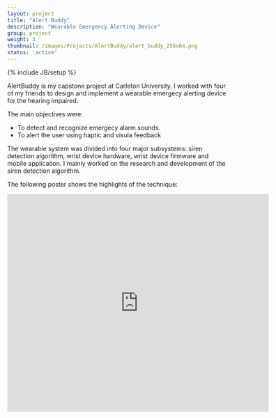 ```yaml
---
layout: project
title: "Alert Buddy"
description: "Wearable Emergency Alerting Device"
group: project
weight: 3
thumbnail: /images/Projects/AlertBuddy/alert_buddy_256x64.png
status: 'active'
---
```


{% include JB/setup %}

AlertBuddy is my capstone project at Carleton University. I worked with four of my friends 
to design and implement a wearable emergecy alerting device for the hearing impaired.

The main objectives were:

- To detect and recognize emergecy alarm sounds.
- To alert the user using haptic and visula feedback

The wearable system was divided into four major subsystems: siren detection algorithm, wrist device hardware, wrist device firmware and mobile application. 
I mainly worked on the research and development of the siren detection algorithm.

The following poster shows the highlights of the technique: 


<iframe src="http://docs.google.com/gview?url=http://amente.github.io//project_list/AlertBuddy/AlertBuddy_Poster_Amente.pdf&embedded=true" 
style="width:600px; height:500px;" frameborder="0"></iframe>
